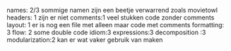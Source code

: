 names: 2/3 sommige namen zijn een beetje verwarrend zoals movietowl
headers: 1 zijn er niet
comments:1 veel stukken code zonder comments
layout: 1 er is nog een file met alleen maar code met comments
formatting: 3
flow: 2 some double code
idiom:3
expressions:3
decomposition :3
modularization:2 kan er wat vaker gebruik van maken
